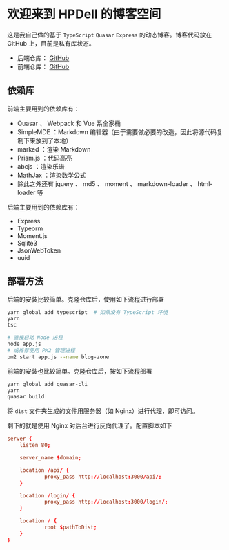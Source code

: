 # 欢迎来到 HPDell 的博客空间

这是我自己做的基于 `TypeScript` `Quasar` `Express` 的动态博客。博客代码放在 GitHub 上，目前是私有库状态。

- 后端仓库： [GitHub](https://github.com/HPDell/blog-zone)
- 前端仓库： [GitHub](https://github.com/HPDell/blog-zone-views)

## 依赖库

前端主要用到的依赖库有：

- Quasar 、 Webpack 和 Vue 系全家桶
- SimpleMDE ：Markdown 编辑器（由于需要做必要的改造，因此将源代码复制下来放到了本地）
- marked ：渲染 Markdown
- Prism.js ：代码高亮
- abcjs ：渲染乐谱
- MathJax ：渲染数学公式
- 除此之外还有 jquery 、 md5 、 moment 、 markdown-loader 、 html-loader 等

后端主要用到的依赖库有：

- Express
- Typeorm
- Moment.js
- Sqlite3
- JsonWebToken
- uuid

## 部署方法

后端的安装比较简单。克隆仓库后，使用如下流程进行部署

```bash
yarn global add typescript  # 如果没有 TypeScript 环境
yarn
tsc

# 直接启动 Node 进程
node app.js
# 或推荐使用 PM2 管理进程
pm2 start app.js --name blog-zone
```

前端的安装也比较简单。克隆仓库后，按如下流程部署

```bash
yarn global add quasar-cli
yarn
quasar build
```

将 `dist` 文件夹生成的文件用服务器（如 Nginx）进行代理，即可访问。

剩下的就是使用 Nginx 对后台进行反向代理了。配置脚本如下

```conf
server {
    listen 80;

    server_name $domain;

    location /api/ {
            proxy_pass http://localhost:3000/api/;
    }

    location /login/ {
            proxy_pass http://localhost:3000/login/;
    }

    location / {
            root $pathToDist;
    }
}
```